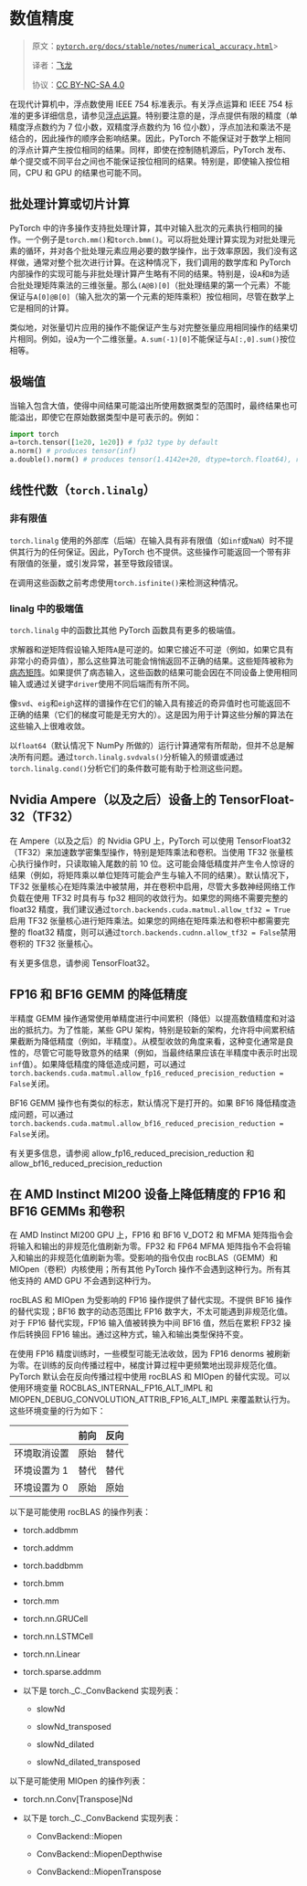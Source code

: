 # 数值精度

> 原文：[`pytorch.org/docs/stable/notes/numerical_accuracy.html`](https://pytorch.org/docs/stable/notes/numerical_accuracy.html)> 
>
> 译者：[飞龙](https://github.com/wizardforcel)
>
> 协议：[CC BY-NC-SA 4.0](http://creativecommons.org/licenses/by-nc-sa/4.0/)


在现代计算机中，浮点数使用 IEEE 754 标准表示。有关浮点运算和 IEEE 754 标准的更多详细信息，请参见[浮点运算](https://en.wikipedia.org/wiki/Floating-point_arithmetic)。特别要注意的是，浮点提供有限的精度（单精度浮点数约为 7 位小数，双精度浮点数约为 16 位小数），浮点加法和乘法不是结合的，因此操作的顺序会影响结果。因此，PyTorch 不能保证对于数学上相同的浮点计算产生按位相同的结果。同样，即使在控制随机源后，PyTorch 发布、单个提交或不同平台之间也不能保证按位相同的结果。特别是，即使输入按位相同，CPU 和 GPU 的结果也可能不同。

## 批处理计算或切片计算

PyTorch 中的许多操作支持批处理计算，其中对输入批次的元素执行相同的操作。一个例子是`torch.mm()`和`torch.bmm()`。可以将批处理计算实现为对批处理元素的循环，并对各个批处理元素应用必要的数学操作，出于效率原因，我们没有这样做，通常对整个批次进行计算。在这种情况下，我们调用的数学库和 PyTorch 内部操作的实现可能与非批处理计算产生略有不同的结果。特别是，设`A`和`B`为适合批处理矩阵乘法的三维张量。那么`(A@B)[0]`（批处理结果的第一个元素）不能保证与`A[0]@B[0]`（输入批次的第一个元素的矩阵乘积）按位相同，尽管在数学上它是相同的计算。

类似地，对张量切片应用的操作不能保证产生与对完整张量应用相同操作的结果切片相同。例如，设`A`为一个二维张量。`A.sum(-1)[0]`不能保证与`A[:,0].sum()`按位相等。

## 极端值

当输入包含大值，使得中间结果可能溢出所使用数据类型的范围时，最终结果也可能溢出，即使它在原始数据类型中是可表示的。例如：

```py
import torch
a=torch.tensor([1e20, 1e20]) # fp32 type by default
a.norm() # produces tensor(inf)
a.double().norm() # produces tensor(1.4142e+20, dtype=torch.float64), representable in fp32 
```

## 线性代数（`torch.linalg`）

### 非有限值

`torch.linalg` 使用的外部库（后端）在输入具有非有限值（如`inf`或`NaN`）时不提供其行为的任何保证。因此，PyTorch 也不提供。这些操作可能返回一个带有非有限值的张量，或引发异常，甚至导致段错误。

在调用这些函数之前考虑使用`torch.isfinite()`来检测这种情况。

### linalg 中的极端值

`torch.linalg` 中的函数比其他 PyTorch 函数具有更多的极端值。

求解器和逆矩阵假设输入矩阵`A`是可逆的。如果它接近不可逆（例如，如果它具有非常小的奇异值），那么这些算法可能会悄悄返回不正确的结果。这些矩阵被称为[病态矩阵](https://nhigham.com/2020/03/19/what-is-a-condition-number/)。如果提供了病态输入，这些函数的结果可能会因在不同设备上使用相同输入或通过关键字`driver`使用不同后端而有所不同。

像`svd`、`eig`和`eigh`这样的谱操作在它们的输入具有接近的奇异值时也可能返回不正确的结果（它们的梯度可能是无穷大的）。这是因为用于计算这些分解的算法在这些输入上很难收敛。

以`float64`（默认情况下 NumPy 所做的）运行计算通常有所帮助，但并不总是解决所有问题。通过`torch.linalg.svdvals()`分析输入的频谱或通过`torch.linalg.cond()`分析它们的条件数可能有助于检测这些问题。

## Nvidia Ampere（以及之后）设备上的 TensorFloat-32（TF32）

在 Ampere（以及之后）的 Nvidia GPU 上，PyTorch 可以使用 TensorFloat32（TF32）来加速数学密集型操作，特别是矩阵乘法和卷积。当使用 TF32 张量核心执行操作时，只读取输入尾数的前 10 位。这可能会降低精度并产生令人惊讶的结果（例如，将矩阵乘以单位矩阵可能会产生与输入不同的结果）。默认情况下，TF32 张量核心在矩阵乘法中被禁用，并在卷积中启用，尽管大多数神经网络工作负载在使用 TF32 时具有与 fp32 相同的收敛行为。如果您的网络不需要完整的 float32 精度，我们建议通过`torch.backends.cuda.matmul.allow_tf32 = True`启用 TF32 张量核心进行矩阵乘法。如果您的网络在矩阵乘法和卷积中都需要完整的 float32 精度，则可以通过`torch.backends.cudnn.allow_tf32 = False`禁用卷积的 TF32 张量核心。

有关更多信息，请参阅 TensorFloat32。

## FP16 和 BF16 GEMM 的降低精度

半精度 GEMM 操作通常使用单精度进行中间累积（降低）以提高数值精度和对溢出的抵抗力。为了性能，某些 GPU 架构，特别是较新的架构，允许将中间累积结果截断为降低精度（例如，半精度）。从模型收敛的角度来看，这种变化通常是良性的，尽管它可能导致意外的结果（例如，当最终结果应该在半精度中表示时出现`inf`值）。如果降低精度的降低造成问题，可以通过`torch.backends.cuda.matmul.allow_fp16_reduced_precision_reduction = False`关闭。

BF16 GEMM 操作也有类似的标志，默认情况下是打开的。如果 BF16 降低精度造成问题，可以通过`torch.backends.cuda.matmul.allow_bf16_reduced_precision_reduction = False`关闭。

有关更多信息，请参阅 allow_fp16_reduced_precision_reduction 和 allow_bf16_reduced_precision_reduction

## 在 AMD Instinct MI200 设备上降低精度的 FP16 和 BF16 GEMMs 和卷积

在 AMD Instinct MI200 GPU 上，FP16 和 BF16 V_DOT2 和 MFMA 矩阵指令会将输入和输出的非规范化值刷新为零。FP32 和 FP64 MFMA 矩阵指令不会将输入和输出的非规范化值刷新为零。受影响的指令仅由 rocBLAS（GEMM）和 MIOpen（卷积）内核使用；所有其他 PyTorch 操作不会遇到这种行为。所有其他支持的 AMD GPU 不会遇到这种行为。

rocBLAS 和 MIOpen 为受影响的 FP16 操作提供了替代实现。不提供 BF16 操作的替代实现；BF16 数字的动态范围比 FP16 数字大，不太可能遇到非规范化值。对于 FP16 替代实现，FP16 输入值被转换为中间 BF16 值，然后在累积 FP32 操作后转换回 FP16 输出。通过这种方式，输入和输出类型保持不变。

在使用 FP16 精度训练时，一些模型可能无法收敛，因为 FP16 denorms 被刷新为零。在训练的反向传播过程中，梯度计算过程中更频繁地出现非规范化值。PyTorch 默认会在反向传播过程中使用 rocBLAS 和 MIOpen 的替代实现。可以使用环境变量 ROCBLAS_INTERNAL_FP16_ALT_IMPL 和 MIOPEN_DEBUG_CONVOLUTION_ATTRIB_FP16_ALT_IMPL 来覆盖默认行为。这些环境变量的行为如下：

|  | 前向 | 反向 |
| --- | --- | --- |
| 环境取消设置 | 原始 | 替代 |
| 环境设置为 1 | 替代 | 替代 |
| 环境设置为 0 | 原始 | 原始 |

以下是可能使用 rocBLAS 的操作列表：

+   torch.addbmm

+   torch.addmm

+   torch.baddbmm

+   torch.bmm

+   torch.mm

+   torch.nn.GRUCell

+   torch.nn.LSTMCell

+   torch.nn.Linear

+   torch.sparse.addmm

+   以下是 torch._C._ConvBackend 实现列表：

    +   slowNd

    +   slowNd_transposed

    +   slowNd_dilated

    +   slowNd_dilated_transposed

以下是可能使用 MIOpen 的操作列表：

+   torch.nn.Conv[Transpose]Nd

+   以下是 torch._C._ConvBackend 实现列表：

    +   ConvBackend::Miopen

    +   ConvBackend::MiopenDepthwise

    +   ConvBackend::MiopenTranspose
